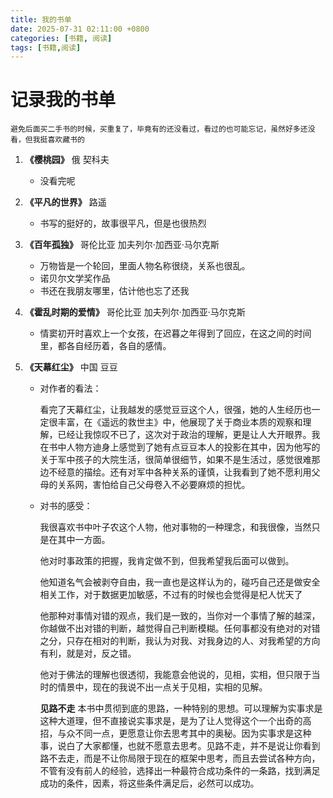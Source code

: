 ```yaml
---
title: 我的书单
date: 2025-07-31 02:11:00 +0800
categories: [书籍, 阅读]
tags: [书籍,阅读]
---
```


# 记录我的书单

    避免后面买二手书的时候，买重复了，毕竟有的还没看过，看过的也可能忘记，虽然好多还没看，但我挺喜欢藏书的


1. **《樱桃园》** 俄 契科夫

    - 没看完呢


2. **《平凡的世界》** 路遥

    - 书写的挺好的，故事很平凡，但是也很热烈


3. **《百年孤独》** 哥伦比亚 加夫列尔·加西亚·马尔克斯

    - 万物皆是一个轮回，里面人物名称很绕，关系也很乱。
    - 诺贝尔文学奖作品
    - 书还在我朋友哪里，估计他也忘了还我

4. **《霍乱时期的爱情》** 哥伦比亚 加夫列尔·加西亚·马尔克斯

    - 情窦初开时喜欢上一个女孩，在迟暮之年得到了回应，在这之间的时间里，都各自经历着，各自的感情。

5. **《天幕红尘》** 中国 豆豆

    - 对作者的看法：
        
        看完了天幕红尘，让我越发的感觉豆豆这个人，很强，她的人生经历也一定很丰富，在《遥远的救世主》中，他展现了关于商业本质的观察和理解，已经让我惊叹不已了，这次对于政治的理解，更是让人大开眼界。我在书中人物方迪身上感觉到了她有点豆豆本人的投影在其中，因为他写的关于军中孩子的大院生活，很简单很细节，如果不是生活过，感觉很难那边不经意的描绘。还有对军中各种关系的谨慎，让我看到了她不愿利用父母的关系网，害怕给自己父母卷入不必要麻烦的担忧。
    - 对书的感受：
        
        我很喜欢书中叶子农这个人物，他对事物的一种理念，和我很像，当然只是在其中一方面。
        
        他对时事政策的把握，我肯定做不到，但我希望我后面可以做到。

        他知道名气会被剥夺自由，我一直也是这样认为的，碰巧自己还是做安全相关工作，对于数据更加敏感，不过有的时候也会觉得是杞人忧天了
        
        他那种对事情对错的观点，我们是一致的，当你对一个事情了解的越深，你越做不出对错的判断，越觉得自己判断模糊。任何事都没有绝对的对错之分，只存在相对的判断，我认为对我、对我身边的人、对我希望的方向有利，就是对，反之错。

        他对于佛法的理解也很透彻，我能意会他说的，见相，实相，但只限于当时的情景中，现在的我说不出一点关于见相，实相的见解。

        **见路不走** 本书中贯彻到底的思路，一种特别的思想。可以理解为实事求是这种大道理，但不直接说实事求是，是为了让人觉得这个一个出奇的高招，与众不同一点，更愿意让你去思考其中的奥秘。因为实事求是这种事，说白了大家都懂，也就不愿意去思考。见路不走，并不是说让你看到路不去走，而是不让你局限于现在的框架中思考，而且去尝试各种方向，不管有没有前人的经验，选择出一种最符合成功条件的一条路，找到满足成功的条件，因素，将这些条件满足后，必然可以成功。

